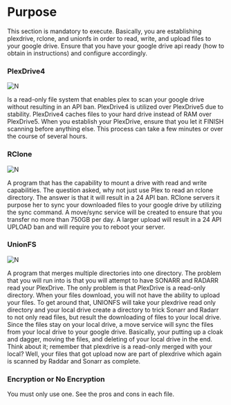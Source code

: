 # Purpose

This section is mandatory to execute.  Basically, you are establishing plexdrive, rclone, and unionfs in order to read, write, and upload files to your google drive. Ensure that you have your google drive api ready (how to obtain in instructions) and configure accordingly.  

### PlexDrive4 

![N](https://github.com/dweidenfeld/plexdrive/raw/master/logo/banner.png)

Is a read-only file system that enables plex to scan your google drive without resulting in an API ban.  PlexDrive4 is utilized over PlexDrive5 due to stability.  PlexDrive4 caches files to your hard drive instead of RAM over PlexDrive5.  When you establish your PlexDrive, ensure that you let it FINISH scanning before anything else.  This process can take a few minutes or over the course of several hours.

### RClone

![N](https://camo.githubusercontent.com/f77b6479ad8f227f62675fe0c761e4eb207c561d/68747470733a2f2f72636c6f6e652e6f72672f696d672f72636c6f6e652d313230783132302e706e67)

A program that has the capability to mount a drive with read and write capabilities.  The question asked, why not just use Plex to read an rclone directory.  The answer is that it will result in a 24 API ban.  RClone servers it purpose her to sync your downloaded files to your google drive by utilizing the sync command.  A move/sync service will be created to ensure that you transfer no more than 750GB per day.  A larger upload will result in a 24 API UPLOAD ban and will require you to reboot your server.  

### UnionFS

![N](http://icons.iconarchive.com/icons/hopstarter/hard-drive/72/Device-Hard-Drive-Mac-icon.png)

A program that merges multiple directories into one directory.  The problem that you will run into is that you will attempt to have SONARR and RADARR read your PlexDrive.  The only problem is that PlexDrive is a read-only directory.  When your files download, you will not have the ability to upload your files.  To get around that, UNIONFS will take your plexdrive read only directory and your local drive create a directory to trick Sonarr and Radarr to not only read files, but result the downloading of files to your local drive.  Since the files stay on your local drive, a move service will sync the files from your local drive to your google drive.  Basically, your putting up a cloak and dagger, moving the files, and deleting of your local drive in the end.  Think about it; remember that plexdrive is a read-only merged with your local? Well, your files that got upload now are part of plexdrive which again is scanned by Raddar and Sonarr as complete.

### Encryption or No Encryption

You must only use one.  See the pros and cons in each file.


